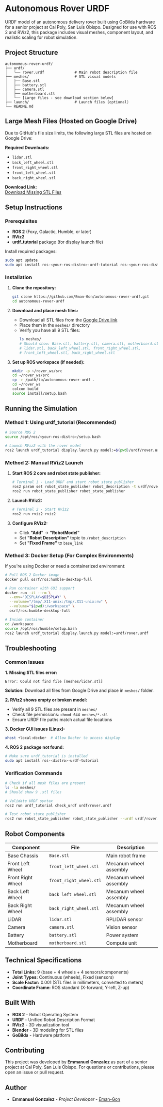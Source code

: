 # Autonomous Rover URDF

URDF model of an autonomous delivery rover built using GoBilda hardware for a senior project at Cal Poly, San Luis Obispo. Designed for use with ROS 2 and RViz2, this package includes visual meshes, component layout, and realistic scaling for robot simulation.

## Project Structure

```
autonomous-rover-urdf/
├── urdf/
│   └── rover.urdf              # Main robot description file
├── meshes/                     # STL visual models
│   ├── Base.stl
│   ├── battery.stl
│   ├── camera.stl
│   ├── motherboard.stl
│   └── [Large files - see download section below]
├── launch/                     # Launch files (optional)
└── README.md
```

## Large Mesh Files (Hosted on Google Drive)

Due to GitHub's file size limits, the following large STL files are hosted on Google Drive:

**Required Downloads:**
- `lidar.stl`
- `back_left_wheel.stl` 
- `front_right_wheel.stl`
- `front_left_wheel.stl`
- `back_right_wheel.stl`

**Download Link:**  
[Download Missing STL Files](https://drive.google.com/drive/u/1/folders/1DeFgrq8-kZised_OcWbh--EWJf4TB6_f)

## Setup Instructions

### Prerequisites

- **ROS 2** (Foxy, Galactic, Humble, or later)
- **RViz2** 
- **urdf_tutorial** package (for display launch file)

Install required packages:
```bash
sudo apt update
sudo apt install ros-<your-ros-distro>-urdf-tutorial ros-<your-ros-distro>-rviz2
```

### Installation

1. **Clone the repository:**
   ```bash
   git clone https://github.com/Eman-Gon/autonomous-rover-urdf.git
   cd autonomous-rover-urdf
   ```

2. **Download and place mesh files:**
   - Download all STL files from the [Google Drive link](https://drive.google.com/drive/u/1/folders/1DeFgrq8-kZised_OcWbh--EWJf4TB6_f)
   - Place them in the `meshes/` directory
   - Verify you have all 9 STL files:
     ```bash
     ls meshes/
     # Should show: Base.stl, battery.stl, camera.stl, motherboard.stl, 
     # lidar.stl, back_left_wheel.stl, front_right_wheel.stl, 
     # front_left_wheel.stl, back_right_wheel.stl
     ```

3. **Set up ROS workspace (if needed):**
   ```bash
   mkdir -p ~/rover_ws/src
   cd ~/rover_ws/src
   cp -r /path/to/autonomous-rover-urdf .
   cd ~/rover_ws
   colcon build
   source install/setup.bash
   ```

## Running the Simulation

### Method 1: Using urdf_tutorial (Recommended)

```bash
# Source ROS 2
source /opt/ros/<your-ros-distro>/setup.bash

# Launch RViz2 with the rover model
ros2 launch urdf_tutorial display.launch.py model:=$(pwd)/urdf/rover.urdf
```

### Method 2: Manual RViz2 Launch

1. **Start ROS 2 core and robot state publisher:**
   ```bash
   # Terminal 1 - Load URDF and start robot state publisher
   ros2 param set robot_state_publisher robot_description -t urdf/rover.urdf
   ros2 run robot_state_publisher robot_state_publisher
   ```

2. **Launch RViz2:**
   ```bash
   # Terminal 2 - Start RViz2
   ros2 run rviz2 rviz2
   ```

3. **Configure RViz2:**
   - Click **"Add"** → **"RobotModel"**
   - Set **"Robot Description"** topic to `/robot_description`
   - Set **"Fixed Frame"** to `base_link`

### Method 3: Docker Setup (For Complex Environments)

If you're using Docker or need a containerized environment:

```bash
# Pull ROS 2 Docker image
docker pull osrf/ros:humble-desktop-full

# Run container with GUI support
docker run -it --rm \
  --env="DISPLAY=$DISPLAY" \
  --volume="/tmp/.X11-unix:/tmp/.X11-unix:rw" \
  --volume="$(pwd):/workspace" \
  osrf/ros:humble-desktop-full

# Inside container
cd /workspace
source /opt/ros/humble/setup.bash
ros2 launch urdf_tutorial display.launch.py model:=urdf/rover.urdf
```

## Troubleshooting

### Common Issues

**1. Missing STL files error:**
```
Error: Could not find file [meshes/lidar.stl]
```
**Solution:** Download all files from Google Drive and place in `meshes/` folder.

**2. RViz2 shows empty or broken model:**
- Verify all 9 STL files are present in `meshes/`
- Check file permissions: `chmod 644 meshes/*.stl`
- Ensure URDF file paths match actual file locations

**3. Docker GUI issues (Linux):**
```bash
xhost +local:docker  # Allow Docker to access display
```

**4. ROS 2 package not found:**
```bash
# Make sure urdf_tutorial is installed
sudo apt install ros-<distro>-urdf-tutorial
```

### Verification Commands

```bash
# Check if all mesh files are present
ls -la meshes/
# Should show 9 .stl files

# Validate URDF syntax
ros2 run urdf_tutorial check_urdf urdf/rover.urdf

# Test robot state publisher
ros2 run robot_state_publisher robot_state_publisher --urdf urdf/rover.urdf
```

## Robot Components

| Component | File | Description |
|-----------|------|-------------|
| Base Chassis | `Base.stl` | Main robot frame |
| Front Left Wheel | `front_left_wheel.stl` | Mecanum wheel assembly |
| Front Right Wheel | `front_right_wheel.stl` | Mecanum wheel assembly |
| Back Left Wheel | `back_left_wheel.stl` | Mecanum wheel assembly |
| Back Right Wheel | `back_right_wheel.stl` | Mecanum wheel assembly |
| LiDAR | `lidar.stl` | RPLIDAR sensor |
| Camera | `camera.stl` | Vision sensor |
| Battery | `battery.stl` | Power system |
| Motherboard | `motherboard.stl` | Compute unit |

## Technical Specifications

- **Total Links:** 9 (base + 4 wheels + 4 sensors/components)
- **Joint Types:** Continuous (wheels), Fixed (sensors)
- **Scale Factor:** 0.001 (STL files in millimeters, converted to meters)
- **Coordinate Frame:** ROS standard (X-forward, Y-left, Z-up)

## Built With

- **ROS 2** - Robot Operating System
- **URDF** - Unified Robot Description Format  
- **RViz2** - 3D visualization tool
- **Blender** - 3D modeling for STL files
- **GoBilda** - Hardware platform

## Contributing

This project was developed by **Emmanuel Gonzalez** as part of a senior project at Cal Poly, San Luis Obispo. For questions or contributions, please open an issue or pull request.

## Author

- **Emmanuel Gonzalez** - *Project Developer* - [Eman-Gon](https://github.com/Eman-Gon)

